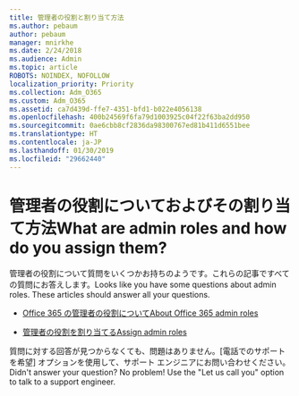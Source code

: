 ```yaml
---
title: 管理者の役割と割り当て方法
ms.author: pebaum
author: pebaum
manager: mnirkhe
ms.date: 2/24/2018
ms.audience: Admin
ms.topic: article
ROBOTS: NOINDEX, NOFOLLOW
localization_priority: Priority
ms.collection: Adm_O365
ms.custom: Adm_O365
ms.assetid: ca7d439d-ffe7-4351-bfd1-b022e4056138
ms.openlocfilehash: 400b24569f6fa79d1003925c04f22f63ba2dd950
ms.sourcegitcommit: 0ae6cbb8cf2836da98300767ed81b411d6551bee
ms.translationtype: HT
ms.contentlocale: ja-JP
ms.lasthandoff: 01/30/2019
ms.locfileid: "29662440"
---
```

# <a name="what-are-admin-roles-and-how-do-you-assign-them"></a><span data-ttu-id="5fe40-102">管理者の役割についておよびその割り当て方法</span><span class="sxs-lookup"><span data-stu-id="5fe40-102">What are admin roles and how do you assign them?</span></span>

<span data-ttu-id="5fe40-p101">管理者の役割について質問をいくつかお持ちのようです。これらの記事ですべての質問にお答えします。</span><span class="sxs-lookup"><span data-stu-id="5fe40-p101">Looks like you have some questions about admin roles. These articles should answer all your questions.</span></span>
  
- [<span data-ttu-id="5fe40-105">Office 365 の管理者の役割について</span><span class="sxs-lookup"><span data-stu-id="5fe40-105">About Office 365 admin roles</span></span>](https://support.office.com/article/https://support.office.com/article/About-Office-365-admin-roles-da585eea-f576-4f55-a1e0-87090b6aaa9d.aspx)
    
- [<span data-ttu-id="5fe40-106">管理者の役割を割り当てる</span><span class="sxs-lookup"><span data-stu-id="5fe40-106">Assign admin roles</span></span>](https://support.office.com/article/https://support.office.com/article/assign-eac4d046-1afd-4f1a-85fc-8219c79e1504.aspx)
    
<span data-ttu-id="5fe40-p102">質問に対する回答が見つからなくても、問題はありません。[電話でのサポートを希望] オプションを使用して、サポート エンジニアにお問い合わせください。</span><span class="sxs-lookup"><span data-stu-id="5fe40-p102">Didn't answer your question? No problem! Use the "Let us call you" option to talk to a support engineer.</span></span>
  

